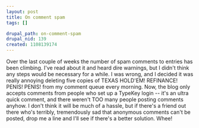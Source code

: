 ```yaml
--- 
layout: post
title: On comment spam
tags: []

drupal_path: on-comment-spam
drupal_nid: 139
created: 1108139174
---
```

Over the last couple of weeks the number of spam comments to entries has been climbing. I've read about it and heard dire warnings, but I didn't think any steps would be necessary for a while. I was wrong, and I decided it was really annoying deleting five copies of TEXAS HOLD'EM! REFINANCE! PENIS! PENIS! from my comment queue every morning. Now, the blog only accepts comments from people who set up a TypeKey login -- it's an ultra quick comment, and there weren't TOO many people posting comments anyhow. I don't think it will be much of a hassle, but if there's a friend out there who's terribly, tremendously sad that anonymous comments can't be posted, drop me a line and I'll see if there's a better solution. Whee!
